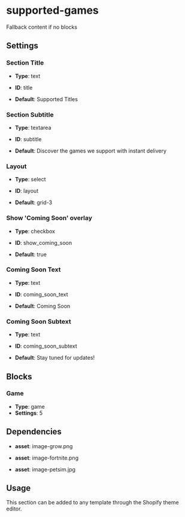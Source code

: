 # supported-games

Fallback content if no blocks

## Settings


### Section Title
- **Type**: text
- **ID**: title

- **Default**: Supported Titles

### Section Subtitle
- **Type**: textarea
- **ID**: subtitle

- **Default**: Discover the games we support with instant delivery

### Layout
- **Type**: select
- **ID**: layout

- **Default**: grid-3

### Show 'Coming Soon' overlay
- **Type**: checkbox
- **ID**: show_coming_soon

- **Default**: true

### Coming Soon Text
- **Type**: text
- **ID**: coming_soon_text

- **Default**: Coming Soon

### Coming Soon Subtext
- **Type**: text
- **ID**: coming_soon_subtext

- **Default**: Stay tuned for updates!


## Blocks


### Game
- **Type**: game
- **Settings**: 5


## Dependencies


- **asset**: image-grow.png

- **asset**: image-fortnite.png

- **asset**: image-petsim.jpg


## Usage

This section can be added to any template through the Shopify theme editor.


